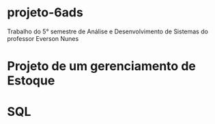 # projeto-6ads
Trabalho do 5° semestre de Análise e Desenvolvimento de Sistemas  do professor Everson Nunes

<h1>Projeto de um gerenciamento de Estoque </h1>

<h1>SQL</h1>
